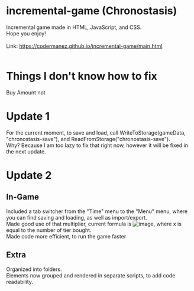 # incremental-game (Chronostasis)
Incremental game made in HTML, JavaScript, and CSS.<br>
Hope you enjoy!<br><br>
Link: https://codermanez.github.io/incremental-game/main.html<br><br>
# Things I don't know how to fix
Buy Amount not
# Update 1
For the current moment, to save and load, call WriteToStorage(gameData, "chronostasis-save"), and ReadFromStorage("chronostasis-save").<br>
Why? Because I am too lazy to fix that right now, however it will be fixed in the next update.
# Update 2
## In-Game
Included a tab switcher from the "Time" menu to the "Menu" menu, where you can find saving and loading, as well as import/export.<br>
Made good use of that multiplier, current formula is ![image](https://user-images.githubusercontent.com/75057913/147837039-439b5cda-ba91-45b1-8bba-294d30a8bad3.png), where x is equal to the number of tier bought.<br>
Made code more efficient, to run the game faster
## Extra
Organized into folders.<br>
Elements now grouped and rendered in separate scripts, to add code readability.

